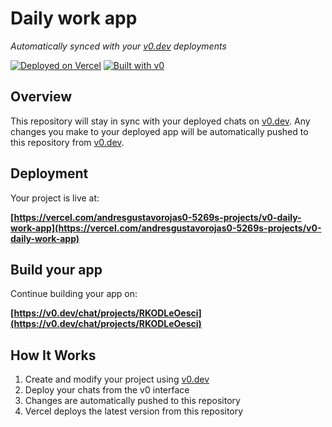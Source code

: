 # Daily work app

*Automatically synced with your [v0.dev](https://v0.dev) deployments*

[![Deployed on Vercel](https://img.shields.io/badge/Deployed%20on-Vercel-black?style=for-the-badge&logo=vercel)](https://vercel.com/andresgustavorojas0-5269s-projects/v0-daily-work-app)
[![Built with v0](https://img.shields.io/badge/Built%20with-v0.dev-black?style=for-the-badge)](https://v0.dev/chat/projects/RKODLeOesci)

## Overview

This repository will stay in sync with your deployed chats on [v0.dev](https://v0.dev).
Any changes you make to your deployed app will be automatically pushed to this repository from [v0.dev](https://v0.dev).

## Deployment

Your project is live at:

**[https://vercel.com/andresgustavorojas0-5269s-projects/v0-daily-work-app](https://vercel.com/andresgustavorojas0-5269s-projects/v0-daily-work-app)**

## Build your app

Continue building your app on:

**[https://v0.dev/chat/projects/RKODLeOesci](https://v0.dev/chat/projects/RKODLeOesci)**

## How It Works

1. Create and modify your project using [v0.dev](https://v0.dev)
2. Deploy your chats from the v0 interface
3. Changes are automatically pushed to this repository
4. Vercel deploys the latest version from this repository